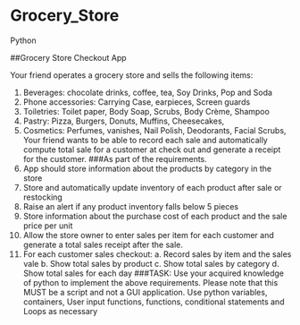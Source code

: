 # Grocery_Store
Python

##Grocery Store Checkout App

Your friend operates a grocery store and sells the following items:
1. Beverages: chocolate drinks, coffee, tea, Soy Drinks, Pop and Soda
2. Phone accessories: Carrying Case, earpieces, Screen guards
3. Toiletries: Toilet paper, Body Soap, Scrubs, Body Crème, Shampoo
4. Pastry: Pizza, Burgers, Donuts, Muffins, Cheesecakes, 
5. Cosmetics: Perfumes, vanishes, Nail Polish, Deodorants, Facial Scrubs, 
Your friend wants to be able to record each sale and automatically compute total sale for a customer at 
check out and generate a receipt for the customer.
###As part of the requirements.
1. App should store information about the products by category in the store
2. Store and automatically update inventory of each product after sale or restocking
3. Raise an alert if any product inventory falls below 5 pieces
4. Store information about the purchase cost of each product and the sale price per unit
5. Allow the store owner to enter sales per item for each customer and generate a total sales 
receipt after the sale.
6. For each customer sales checkout:
    a. Record sales by item and the sales vale
    b. Show total sales by product
    c. Show total sales by category
    d. Show total sales for each day
###TASK:
Use your acquired knowledge of python to implement the above requirements.
Please note that this MUST be a script and not a GUI application. Use python variables, containers, User 
input functions, functions, conditional statements and Loops as necessary
